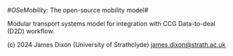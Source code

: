#*OSeMobility*: The open-source mobility model#

Modular transport systems model for integration with CCG Data-to-deal (D2D) workflow.

(c) 2024 James Dixon (University of Strathclyde)
james.dixon@strath.ac.uk
